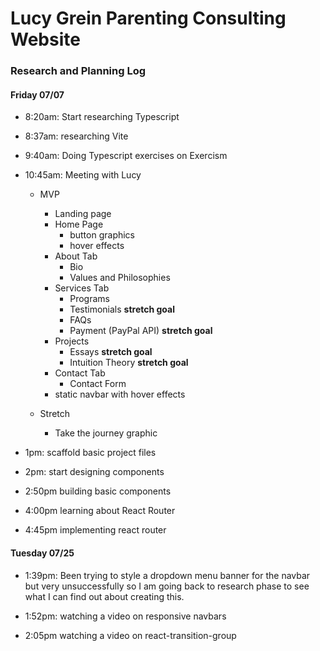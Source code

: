 # Lucy Grein Parenting Consulting Website 

### Research and Planning Log

#### Friday 07/07

* 8:20am: Start researching Typescript
* 8:37am: researching Vite
* 9:40am: Doing Typescript exercises on Exercism
* 10:45am: Meeting with Lucy
  - MVP
    - Landing page
    - Home Page 
      - button graphics
      - hover effects
    - About Tab
      - Bio 
      - Values and Philosophies
    - Services Tab
      - Programs
      - Testimonials **stretch goal**
      - FAQs
      - Payment (PayPal API)  **stretch goal**
    - Projects
      - Essays **stretch goal**
      - Intuition Theory **stretch goal**
    - Contact Tab
      - Contact Form
    - static navbar with hover effects

  - Stretch
    - Take the journey graphic

* 1pm: scaffold basic project files
* 2pm: start designing components
* 2:50pm building basic components
* 4:00pm learning about React Router
* 4:45pm implementing react router

#### Tuesday 07/25

* 1:39pm: Been trying to style a dropdown menu banner for the navbar but very unsuccessfully so I am going back to research phase to see what I can find out about creating this. 

* 1:52pm: watching a video on responsive navbars

* 2:05pm watching a video on react-transition-group

